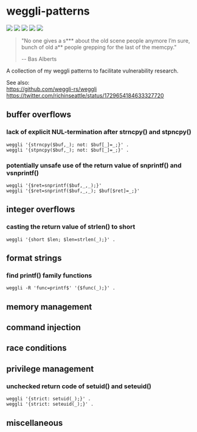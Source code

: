 # weggli-patterns
[![](https://img.shields.io/github/stars/0xdea/weggli-patterns.svg?color=yellow)](https://github.com/0xdea/weggli-patterns)
[![](https://img.shields.io/github/forks/0xdea/weggli-patterns.svg?color=green)](https://github.com/0xdea/weggli-patterns)
[![](https://img.shields.io/github/watchers/0xdea/weggli-patterns.svg?color=red)](https://github.com/0xdea/weggli-patterns)
[![](https://img.shields.io/badge/twitter-%400xdea-blue.svg)](https://twitter.com/0xdea)
[![](https://img.shields.io/badge/mastodon-%40raptor-purple.svg)](https://infosec.exchange/@raptor)

> "No one gives a s*** about the old scene people anymore I’m sure,  
> bunch of old a** people grepping for the last of the memcpy." 
> 
> -- Bas Alberts

A collection of my weggli patterns to facilitate vulnerability research.

See also:  
https://github.com/weggli-rs/weggli  
https://twitter.com/richinseattle/status/1729654184633327720  

## buffer overflows

### lack of explicit NUL-termination after strncpy() and stpncpy()
```
weggli '{strncpy($buf,_); not: $buf[_]=_;}' .
weggli '{stpncpy($buf,_); not: $buf[_]=_;}' .
```

### potentially unsafe use of the return value of snprintf() and vsnprintf()
```
weggli '{$ret=snprintf($buf,_,_);}'
weggli '{$ret=snprintf($buf,_,_); $buf[$ret]=_;}'
```

## integer overflows

### casting the return value of strlen() to short
```
weggli '{short $len; $len=strlen(_);}' .
```

## format strings

### find printf() family functions
```
weggli -R 'func=printf$' '{$func(_);}' .
```

## memory management

## command injection

## race conditions

## privilege management

### unchecked return code of setuid() and seteuid()
```
weggli '{strict: setuid(_);}' .
weggli '{strict: seteuid(_);}' .
```

## miscellaneous
